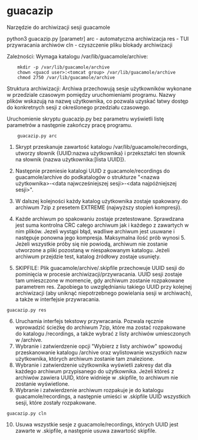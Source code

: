 # guacazip
Narzędzie do archiwizacji sesji guacamole

python3 guacazip.py [parametr]
	arc - automatyczna archiwizacja
	res - TUI przywracania archiwów
	cln - czyszczenie pliku blokady archiwizacji
	
Zależności:
	Wymaga katalogu /var/lib/guacamole/archive:
 
		mkdir -p /var/lib/guacamole/archive
		chown <guacd user>:<tomcat group> /var/lib/guacamole/archive
		chmod 2750 /var/lib/guacamole/archive
	
Struktura archiwizacji: Archiwa przechowują sesje użytkowników wykonane w przedziale czasowym pomiędzy uruchomieniami programu. 
						            Nazwy plików wskazują na nazwę użytkownika, co pozwala uzyskać łatwy dostęp do konkretnych sesji z określonego przedziału czasowego.
	
Uruchomienie skryptu guacazip.py bez parametru  wyświetli listę parametrów a następnie zakończy pracę programu.
		
		guacazip.py arc
  
  1. Skrypt przeskanuje zawartość katalogu /var/lib/guacamole/recordings, utworzy słownik {UUID:nazwa użytkownika} i przekształci ten słownik na słownik {nazwa użytkownika:[lista UUID]}.
  2. Następnie przeniesie katalogi UUID z guacamole/recordings do guacamole/archive do podkatalogów o strukturze "<nazwa użytkownika>-<data najwcześniejszej sesji>-<data najpóźniejszej sesji>".
  3. W dalszej kolejności każdy katalog użytkownika zostaje spakowany do archiwum 7zip z presetem EXTREME (najwyższy stopień kompresji).
  4. Każde archiwum po spakowaniu zostaje przetestowane. Sprawdzana jest suma kontrolna CRC całego archiwum jak i każdego z zawartych w nim plików. Jezeli wystąpi błąd, wadliwe archiwum jest usuwane
    i następuje ponowna jego kompresja. Maksymalna ilość prób wynosi 5. Jeżeli wszystkie próby się nie powiodą, archiwum nie zostanie utworzone a pliki pozostaną w niespakowanym katalogu.
    Jeżeli archiwum przejdzie test, katalog źródłowy zostaje usunięty.
				
  5. SKIPFILE: Plik guacamole/archive/.skipfile przechowuje UUID sesji do pominięcia w procesie archiwizacji/przywracania. UUID sesji zostaje tam umieszczone w momencie, gdy archiwum zostanie rozpakowane parametrem res. Zapobiega to uwzględnianiu takiego UUID przy kolejnej archiwizacji (aby uniknąć niepotrzebnego powielania sesji w archiwach), a także w interfejsie przywracania.
				
	guacazip.py res

  6. Uruchamia interfejs tekstowy przywracania. Pozwala ręcznie wprowadzić ścieżkę do archiwum 7zip, które ma zostać rozpakowane do katalogu /recordings, a także wybrać z listy archiwów umiesczonych w /archive.
  7. Wybranie i zatwierdzenie opcji "Wybierz z listy archiwów" spowoduj przeskanowanie katalogu /archive oraz wylistowanie wszystkich nazw użytkownika, których archiwum zostanie tam znalezione.
  8. Wybranie i zatwierdzenie użytkownika wyświetli zakresy dat dla każdego archiwum przypisanego do użytkownika. Jeżeli któreś z archiwów zawiera UUID, które widnieje w .skipfile, to archiwum nie zostanie wyświetlone.
  9. Wybranie i zatwierdzenie archiwum rozpakuje je do katalogu guacamole/recordings, a następnie umieści w .skipfile UUID wszystkich sesji, które zostały rozpakowane.
			
	guacazip.py cln
 
  10. Usuwa wszystkie sesje z guacamole/recordings, których UUID jest zawarte w .skipfile, a następnie usuwa zawartość skipfile.
